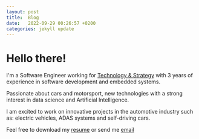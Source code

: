 ```yaml
---
layout: post
title:  Blog
date:   2022-09-29 00:26:57 +0200
categories: jekyll update
---
```


# Hello there! 

I'm a Software Engineer working for [Technology & Strategy](https://www.technologyandstrategy.com/) with 3 years of experience in software development and embedded systems.

Passionate about cars and motorsport, new technologies with a strong interest in data science and Artificial Intelligence.

I am excited to work on innovative projects in the automotive industry such as: electric vehicles, ADAS systems and self-driving cars. 


Feel free to download my [resume](https://drive.google.com/uc?id=10Ni9XgtxOu80pm4TRIpIXh37SwLh9Me7&export=download) or send me [email](mailto:a.diela.pro@gmail.com)
